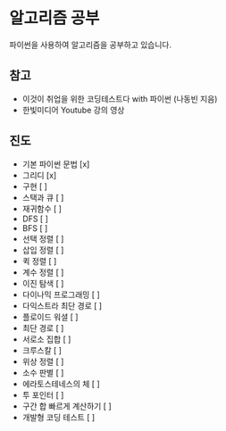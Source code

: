 # 알고리즘 공부
파이썬을 사용하여 알고리즘을 공부하고 있습니다.

## 참고
 - 이것이 취업을 위한 코딩테스트다 with 파이썬 (나동빈 지음)
 - 한빛미디어 Youtube 강의 영상

## 진도
 - 기본 파이썬 문법 [x]
 - 그리디 [x]
 - 구현 [ ]
 - 스택과 큐 [ ]
 - 재귀함수 [ ]
 - DFS [ ]
 - BFS [ ]
 - 선택 정렬 [ ]
 - 삽입 정렬 [ ]
 - 퀵 정렬 [ ]
 - 계수 정렬 [ ]
 - 이진 탐색 [ ]
 - 다이나믹 프로그래밍 [ ]
 - 다익스트라 최단 경로 [ ]
 - 플로이드 워셜 [ ]
 - 최단 경로 [ ]
 - 서로소 집합 [ ]
 - 크루스칼 [ ]
 - 위상 정렬 [ ]
 - 소수 판별 [ ]
 - 에라토스테네스의 체 [ ]
 - 투 포인터 [ ]
 - 구간 합 빠르게 계산하기 [ ]
 - 개발형 코딩 테스트 [ ]
